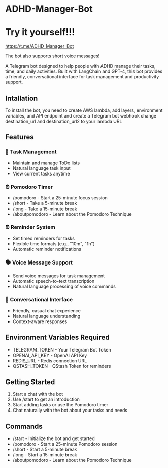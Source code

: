 # ADHD-Manager-Bot

# Try it yourself!!! 
https://t.me/ADHD_Manager_Bot

The bot also supports short voice messages!

A Telegram bot designed to help people with ADHD manage their tasks, time, and daily activities. Built with LangChain and GPT-4, this bot provides a friendly, conversational interface for task management and productivity support.

## Intallation
To install the bot, you need to create AWS lambda, add layers, environment variables, and API endpoint and create a Telegram bot webhook
change destination_url and destination_url2 to your lambda URL

## Features
### 🎯 Task Management
- Maintain and manage ToDo lists
- Natural language task input
- View current tasks anytime
### ⏰ Pomodoro Timer
- /pomodoro - Start a 25-minute focus session
- /short - Take a 5-minute break
- /long - Take a 15-minute break
- /aboutpomodoro - Learn about the Pomodoro Technique
### ⏰ Reminder System
- Set timed reminders for tasks
- Flexible time formats (e.g., "10m", "1h")
- Automatic reminder notifications
### 🗣️ Voice Message Support
- Send voice messages for task management
- Automatic speech-to-text transcription
- Natural language processing of voice commands
### 💬 Conversational Interface
- Friendly, casual chat experience
- Natural language understanding
- Context-aware responses
## Environment Variables Required
- TELEGRAM_TOKEN - Your Telegram Bot Token
- OPENAI_API_KEY - OpenAI API Key
- REDIS_URL - Redis connection URL
- QSTASH_TOKEN - QStash Token for reminders
## Getting Started
1. Start a chat with the bot
2. Use /start to get an introduction
3. Start adding tasks or use the Pomodoro timer
4. Chat naturally with the bot about your tasks and needs
## Commands
- /start - Initialize the bot and get started
- /pomodoro - Start a 25-minute Pomodoro session
- /short - Start a 5-minute break
- /long - Start a 15-minute break
- /aboutpomodoro - Learn about the Pomodoro Technique

